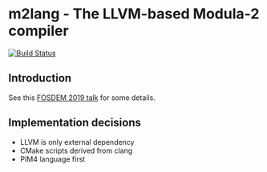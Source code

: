 m2lang - The LLVM-based Modula-2 compiler
=========================================

[![Build Status](https://travis-ci.org/redstar/m2lang.png?branch=master)][1]


Introduction
------------

See this [FOSDEM 2019 talk](https://fosdem.org/2019/schedule/event/llvm_irgen/) for some details.

Implementation decisions
------------------------

 - LLVM is only external dependency
 - CMake scripts derived from clang
 - PIM4 language first

[1]: https://travis-ci.org/redstar/m2lang "Travis CI Build Status"